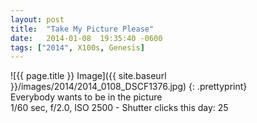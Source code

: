 ```yaml
---
layout: post
title:  "Take My Picture Please"
date:   2014-01-08  19:35:40 -0600
tags: ["2014", X100s, Genesis]
---
```

![{{ page.title }} Image]({{ site.baseurl }}/images/2014/2014_0108_DSCF1376.jpg)
{: .prettyprint}  
Everybody wants to be in the picture  
1/60 sec, f/2.0, ISO 2500 - Shutter clicks this day: 25